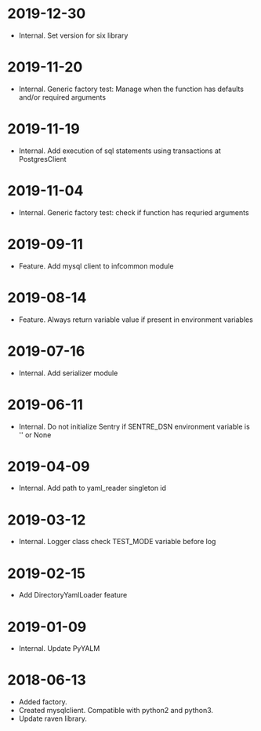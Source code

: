 2019-12-30
==========
* Internal. Set version for six library

2019-11-20
==========
* Internal. Generic factory test: Manage when the function has defaults and/or required arguments

2019-11-19
==========
* Internal. Add execution of sql statements using transactions at PostgresClient

2019-11-04
==========
* Internal. Generic factory test: check if function has requried arguments

2019-09-11
==========
* Feature. Add mysql client to infcommon module

2019-08-14
==========
* Feature. Always return variable value if present in environment variables

2019-07-16
============
* Internal. Add serializer module

2019-06-11
==========
* Internal. Do not initialize Sentry if SENTRE_DSN environment variable is '' or None

2019-04-09
==========
* Internal. Add path to yaml_reader singleton id

2019-03-12
==========
* Internal. Logger class check TEST_MODE variable before log

2019-02-15
==========
* Add DirectoryYamlLoader feature

2019-01-09
==========
* Internal. Update PyYALM

2018-06-13
==========
* Added factory.
* Created mysqlclient. Compatible with python2 and python3.
* Update raven library.
